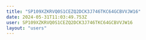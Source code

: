 ```yaml
---
title: "SP109XZKRVQ0S1CEZQ2DCK3J746TKC64GCBVVJW16"
date: 2024-05-31T11:03:49.753Z
user: SP109XZKRVQ0S1CEZQ2DCK3J746TKC64GCBVVJW16
layout: "users"
---
```

    